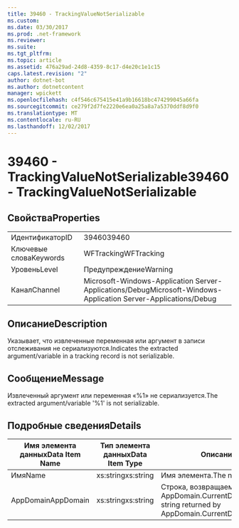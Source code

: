 ```yaml
---
title: 39460 - TrackingValueNotSerializable
ms.custom: 
ms.date: 03/30/2017
ms.prod: .net-framework
ms.reviewer: 
ms.suite: 
ms.tgt_pltfrm: 
ms.topic: article
ms.assetid: 476a29ad-24d8-4359-8c17-d4e20c1e1c15
caps.latest.revision: "2"
author: dotnet-bot
ms.author: dotnetcontent
manager: wpickett
ms.openlocfilehash: c4f546c675415e41a9b16618bc474299045a66fa
ms.sourcegitcommit: ce279f2d7fe2220e6ea0a25a8a7a5370ddf8d9f0
ms.translationtype: MT
ms.contentlocale: ru-RU
ms.lasthandoff: 12/02/2017
---
```

# <a name="39460---trackingvaluenotserializable"></a><span data-ttu-id="12f30-102">39460 - TrackingValueNotSerializable</span><span class="sxs-lookup"><span data-stu-id="12f30-102">39460 - TrackingValueNotSerializable</span></span>
## <a name="properties"></a><span data-ttu-id="12f30-103">Свойства</span><span class="sxs-lookup"><span data-stu-id="12f30-103">Properties</span></span>  
  
|||  
|-|-|  
|<span data-ttu-id="12f30-104">Идентификатор</span><span class="sxs-lookup"><span data-stu-id="12f30-104">ID</span></span>|<span data-ttu-id="12f30-105">39460</span><span class="sxs-lookup"><span data-stu-id="12f30-105">39460</span></span>|  
|<span data-ttu-id="12f30-106">Ключевые слова</span><span class="sxs-lookup"><span data-stu-id="12f30-106">Keywords</span></span>|<span data-ttu-id="12f30-107">WFTracking</span><span class="sxs-lookup"><span data-stu-id="12f30-107">WFTracking</span></span>|  
|<span data-ttu-id="12f30-108">Уровень</span><span class="sxs-lookup"><span data-stu-id="12f30-108">Level</span></span>|<span data-ttu-id="12f30-109">Предупреждение</span><span class="sxs-lookup"><span data-stu-id="12f30-109">Warning</span></span>|  
|<span data-ttu-id="12f30-110">Канал</span><span class="sxs-lookup"><span data-stu-id="12f30-110">Channel</span></span>|<span data-ttu-id="12f30-111">Microsoft-Windows-Application Server-Applications/Debug</span><span class="sxs-lookup"><span data-stu-id="12f30-111">Microsoft-Windows-Application Server-Applications/Debug</span></span>|  
  
## <a name="description"></a><span data-ttu-id="12f30-112">Описание</span><span class="sxs-lookup"><span data-stu-id="12f30-112">Description</span></span>  
 <span data-ttu-id="12f30-113">Указывает, что извлеченные переменная или аргумент в записи отслеживания не сериализуются.</span><span class="sxs-lookup"><span data-stu-id="12f30-113">Indicates the extracted argument/variable in a tracking record is not serializable.</span></span>  
  
## <a name="message"></a><span data-ttu-id="12f30-114">Сообщение</span><span class="sxs-lookup"><span data-stu-id="12f30-114">Message</span></span>  
 <span data-ttu-id="12f30-115">Извлеченный аргумент или переменная «%1» не сериализуется.</span><span class="sxs-lookup"><span data-stu-id="12f30-115">The extracted argument/variable '%1' is not serializable.</span></span>  
  
## <a name="details"></a><span data-ttu-id="12f30-116">Подробные сведения</span><span class="sxs-lookup"><span data-stu-id="12f30-116">Details</span></span>  
  
|<span data-ttu-id="12f30-117">Имя элемента данных</span><span class="sxs-lookup"><span data-stu-id="12f30-117">Data Item Name</span></span>|<span data-ttu-id="12f30-118">Тип элемента данных</span><span class="sxs-lookup"><span data-stu-id="12f30-118">Data Item Type</span></span>|<span data-ttu-id="12f30-119">Описание</span><span class="sxs-lookup"><span data-stu-id="12f30-119">Description</span></span>|  
|--------------------|--------------------|-----------------|  
|<span data-ttu-id="12f30-120">Имя</span><span class="sxs-lookup"><span data-stu-id="12f30-120">Name</span></span>|<span data-ttu-id="12f30-121">xs:string</span><span class="sxs-lookup"><span data-stu-id="12f30-121">xs:string</span></span>|<span data-ttu-id="12f30-122">Имя элемента.</span><span class="sxs-lookup"><span data-stu-id="12f30-122">The name of the item.</span></span>|  
|<span data-ttu-id="12f30-123">AppDomain</span><span class="sxs-lookup"><span data-stu-id="12f30-123">AppDomain</span></span>|<span data-ttu-id="12f30-124">xs:string</span><span class="sxs-lookup"><span data-stu-id="12f30-124">xs:string</span></span>|<span data-ttu-id="12f30-125">Строка, возвращаемая AppDomain.CurrentDomain.FriendlyName.</span><span class="sxs-lookup"><span data-stu-id="12f30-125">The string returned by AppDomain.CurrentDomain.FriendlyName.</span></span>|
